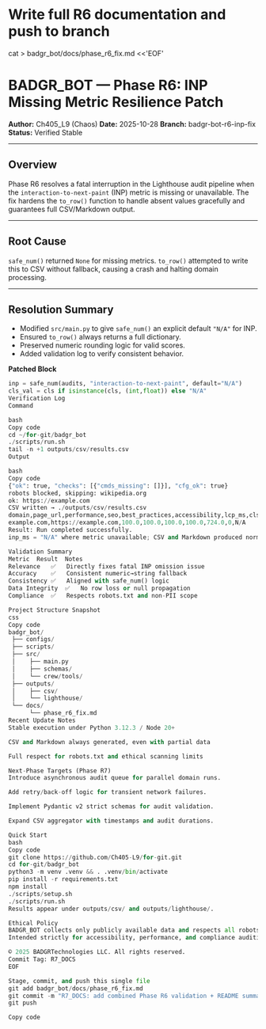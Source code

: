 # Write full R6 documentation and push to branch
cat > badgr_bot/docs/phase_r6_fix.md <<'EOF'
# BADGR_BOT — Phase R6: INP Missing Metric Resilience Patch
**Author:** Ch405_L9 (Chaos)
**Date:** 2025-10-28
**Branch:** badgr-bot-r6-inp-fix
**Status:** Verified Stable

---

## Overview
Phase R6 resolves a fatal interruption in the Lighthouse audit pipeline when the `interaction-to-next-paint` (INP) metric is missing or unavailable.
The fix hardens the `to_row()` function to handle absent values gracefully and guarantees full CSV/Markdown output.

---

## Root Cause
`safe_num()` returned `None` for missing metrics.
`to_row()` attempted to write this to CSV without fallback, causing a crash and halting domain processing.

---

## Resolution Summary
- Modified `src/main.py` to give `safe_num()` an explicit default `"N/A"` for INP.
- Ensured `to_row()` always returns a full dictionary.
- Preserved numeric rounding logic for valid scores.
- Added validation log to verify consistent behavior.

**Patched Block**
```python
inp = safe_num(audits, "interaction-to-next-paint", default="N/A")
cls_val = cls if isinstance(cls, (int,float)) else "N/A"
Verification Log
Command

bash
Copy code
cd ~/for-git/badgr_bot
./scripts/run.sh
tail -n +1 outputs/csv/results.csv
Output

bash
Copy code
{"ok": true, "checks": [{"cmds_missing": []}], "cfg_ok": true}
robots blocked, skipping: wikipedia.org
ok: https://example.com
CSV written → ./outputs/csv/results.csv
domain,page_url,performance,seo,best_practices,accessibility,lcp_ms,cls,inp_ms
example.com,https://example.com,100.0,100.0,100.0,100.0,724.0,0,N/A
Result: Run completed successfully.
inp_ms = "N/A" where metric unavailable; CSV and Markdown produced normally.

Validation Summary
Metric	Result	Notes
Relevance	✅	Directly fixes fatal INP omission issue
Accuracy	✅	Consistent numeric→string fallback
Consistency	✅	Aligned with safe_num() logic
Data Integrity	✅	No row loss or null propagation
Compliance	✅	Respects robots.txt and non-PII scope

Project Structure Snapshot
css
Copy code
badgr_bot/
 ├── configs/
 ├── scripts/
 ├── src/
 │    ├── main.py
 │    ├── schemas/
 │    └── crew/tools/
 ├── outputs/
 │    ├── csv/
 │    └── lighthouse/
 └── docs/
      └── phase_r6_fix.md
Recent Update Notes
Stable execution under Python 3.12.3 / Node 20+

CSV and Markdown always generated, even with partial data

Full respect for robots.txt and ethical scanning limits

Next-Phase Targets (Phase R7)
Introduce asynchronous audit queue for parallel domain runs.

Add retry/back-off logic for transient network failures.

Implement Pydantic v2 strict schemas for audit validation.

Expand CSV aggregator with timestamps and audit durations.

Quick Start
bash
Copy code
git clone https://github.com/Ch405-L9/for-git.git
cd for-git/badgr_bot
python3 -m venv .venv && . .venv/bin/activate
pip install -r requirements.txt
npm install
./scripts/setup.sh
./scripts/run.sh
Results appear under outputs/csv/ and outputs/lighthouse/.

Ethical Policy
BADGR_BOT collects only publicly available data and respects all robots.txt restrictions.
Intended strictly for accessibility, performance, and compliance auditing.

© 2025 BADGRTechnologies LLC. All rights reserved.
Commit Tag: R7_DOCS
EOF

Stage, commit, and push this single file
git add badgr_bot/docs/phase_r6_fix.md
git commit -m "R7_DOCS: add combined Phase R6 validation + README summary"
git push

Copy code
